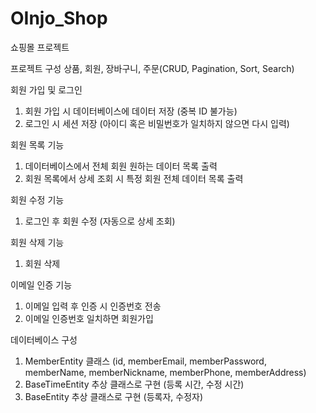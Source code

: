 # OInjo_Shop
쇼핑몰 프로젝트 

프로젝트 구성
상품, 회원, 장바구니, 주문(CRUD, Pagination, Sort, Search)


회원 가입 및 로그인 
1. 회원 가입 시 데이터베이스에 데이터 저장 (중복 ID 불가능)
2. 로그인 시 세션 저장 (아이디 혹은 비밀번호가 일치하지 않으면 다시 입력)

회원 목록 기능 
1. 데이터베이스에서 전체 회원 원하는 데이터 목록 출력
2. 회원 목록에서 상세 조회 시 특정 회원 전체 데이터 목록 출력

회원 수정 기능
1. 로그인 후 회원 수정 (자동으로 상세 조회)

회원 삭제 기능
1. 회원 삭제

이메일 인증 기능
1. 이메일 입력 후 인증 시 인증번호 전송
2. 이메일 인증번호 일치하면 회원가입

데이터베이스 구성
1. MemberEntity 클래스 (id, memberEmail, memberPassword, memberName, memberNickname, memberPhone, memberAddress)
2. BaseTimeEntity 추상 클래스로 구현 (등록 시간, 수정 시간)
3. BaseEntity 추상 클래스로 구현 (등록자, 수정자)
